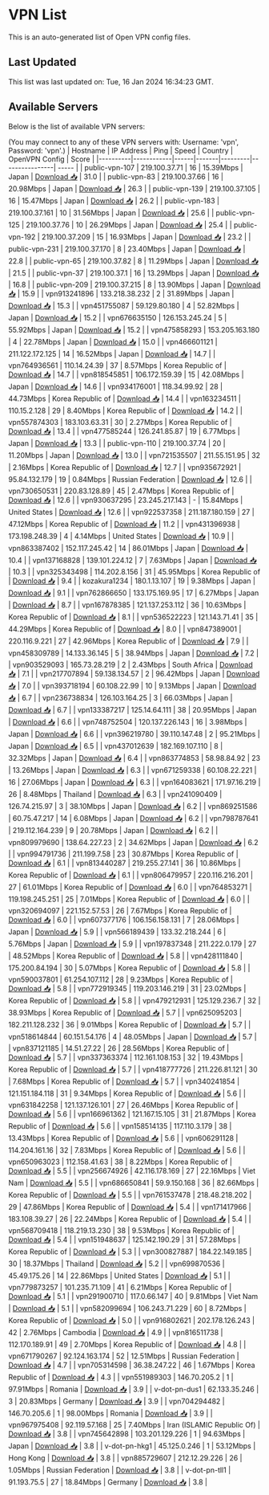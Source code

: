 # VPN List

This is an auto-generated list of Open VPN config files.

## Last Updated

This list was last updated on: Tue, 16 Jan 2024 16:34:23 GMT.

## Available Servers

Below is the list of available VPN servers:

(You may connect to any of these VPN servers with: Username: 'vpn', Password: 'vpn'.)
| Hostname | IP Address | Ping | Speed | Country | OpenVPN Config | Score |
|----------|------------|------|-------|---------|----------------| ----- |
| public-vpn-107 | 219.100.37.71 | 16 | 15.39Mbps | Japan | [Download 📥](./configs/server_0_JP.ovpn) | 31.0 |
| public-vpn-83 | 219.100.37.66 | 16 | 20.98Mbps | Japan | [Download 📥](./configs/server_1_JP.ovpn) | 26.3 |
| public-vpn-139 | 219.100.37.105 | 16 | 15.47Mbps | Japan | [Download 📥](./configs/server_2_JP.ovpn) | 26.2 |
| public-vpn-183 | 219.100.37.161 | 10 | 31.56Mbps | Japan | [Download 📥](./configs/server_3_JP.ovpn) | 25.6 |
| public-vpn-125 | 219.100.37.76 | 10 | 26.29Mbps | Japan | [Download 📥](./configs/server_4_JP.ovpn) | 25.4 |
| public-vpn-192 | 219.100.37.209 | 15 | 16.93Mbps | Japan | [Download 📥](./configs/server_5_JP.ovpn) | 23.2 |
| public-vpn-231 | 219.100.37.170 | 8 | 23.40Mbps | Japan | [Download 📥](./configs/server_6_JP.ovpn) | 22.8 |
| public-vpn-65 | 219.100.37.82 | 8 | 11.29Mbps | Japan | [Download 📥](./configs/server_7_JP.ovpn) | 21.5 |
| public-vpn-37 | 219.100.37.1 | 16 | 13.29Mbps | Japan | [Download 📥](./configs/server_8_JP.ovpn) | 16.8 |
| public-vpn-209 | 219.100.37.215 | 8 | 13.90Mbps | Japan | [Download 📥](./configs/server_9_JP.ovpn) | 15.9 |
| vpn913241896 | 133.218.38.232 | 2 | 31.89Mbps | Japan | [Download 📥](./configs/server_10_JP.ovpn) | 15.3 |
| vpn451755087 | 59.129.80.180 | 4 | 52.82Mbps | Japan | [Download 📥](./configs/server_11_JP.ovpn) | 15.2 |
| vpn676635150 | 126.153.245.24 | 5 | 55.92Mbps | Japan | [Download 📥](./configs/server_12_JP.ovpn) | 15.2 |
| vpn475858293 | 153.205.163.180 | 4 | 22.78Mbps | Japan | [Download 📥](./configs/server_13_JP.ovpn) | 15.0 |
| vpn466601121 | 211.122.172.125 | 14 | 16.52Mbps | Japan | [Download 📥](./configs/server_14_JP.ovpn) | 14.7 |
| vpn764936561 | 110.14.24.39 | 37 | 8.57Mbps | Korea Republic of | [Download 📥](./configs/server_15_KR.ovpn) | 14.7 |
| vpn818545851 | 106.172.159.39 | 15 | 42.08Mbps | Japan | [Download 📥](./configs/server_16_JP.ovpn) | 14.6 |
| vpn934176001 | 118.34.99.92 | 28 | 44.73Mbps | Korea Republic of | [Download 📥](./configs/server_17_KR.ovpn) | 14.4 |
| vpn163234511 | 110.15.2.128 | 29 | 8.40Mbps | Korea Republic of | [Download 📥](./configs/server_18_KR.ovpn) | 14.2 |
| vpn557874303 | 183.103.63.31 | 30 | 2.27Mbps | Korea Republic of | [Download 📥](./configs/server_19_KR.ovpn) | 13.4 |
| vpn477585244 | 126.241.85.87 | 19 | 6.77Mbps | Japan | [Download 📥](./configs/server_20_JP.ovpn) | 13.3 |
| public-vpn-110 | 219.100.37.74 | 20 | 11.20Mbps | Japan | [Download 📥](./configs/server_21_JP.ovpn) | 13.0 |
| vpn721535507 | 211.55.151.95 | 32 | 2.16Mbps | Korea Republic of | [Download 📥](./configs/server_22_KR.ovpn) | 12.7 |
| vpn935672921 | 95.84.132.179 | 19 | 0.84Mbps | Russian Federation | [Download 📥](./configs/server_23_RU.ovpn) | 12.6 |
| vpn730650531 | 220.83.128.89 | 45 | 2.47Mbps | Korea Republic of | [Download 📥](./configs/server_24_KR.ovpn) | 12.6 |
| vpn930637295 | 23.245.217.143 | - | 15.84Mbps | United States | [Download 📥](./configs/server_25_US.ovpn) | 12.6 |
| vpn922537358 | 211.187.180.159 | 27 | 47.12Mbps | Korea Republic of | [Download 📥](./configs/server_26_KR.ovpn) | 11.2 |
| vpn431396938 | 173.198.248.39 | 4 | 4.14Mbps | United States | [Download 📥](./configs/server_27_US.ovpn) | 10.9 |
| vpn863387402 | 152.117.245.42 | 14 | 86.01Mbps | Japan | [Download 📥](./configs/server_28_JP.ovpn) | 10.4 |
| vpn137168828 | 139.101.224.12 | 7 | 7.63Mbps | Japan | [Download 📥](./configs/server_29_JP.ovpn) | 10.3 |
| vpn325343498 | 114.202.8.156 | 31 | 45.95Mbps | Korea Republic of | [Download 📥](./configs/server_30_KR.ovpn) | 9.4 |
| kozakura1234 | 180.1.13.107 | 19 | 9.38Mbps | Japan | [Download 📥](./configs/server_31_JP.ovpn) | 9.1 |
| vpn762866650 | 133.175.169.95 | 17 | 6.27Mbps | Japan | [Download 📥](./configs/server_32_JP.ovpn) | 8.7 |
| vpn167878385 | 121.137.253.112 | 36 | 10.63Mbps | Korea Republic of | [Download 📥](./configs/server_33_KR.ovpn) | 8.1 |
| vpn536522223 | 121.143.71.41 | 35 | 44.29Mbps | Korea Republic of | [Download 📥](./configs/server_34_KR.ovpn) | 8.0 |
| vpn847389001 | 220.116.9.221 | 27 | 42.96Mbps | Korea Republic of | [Download 📥](./configs/server_35_KR.ovpn) | 7.9 |
| vpn458309789 | 14.133.36.145 | 5 | 38.94Mbps | Japan | [Download 📥](./configs/server_36_JP.ovpn) | 7.2 |
| vpn903529093 | 165.73.28.219 | 2 | 2.43Mbps | South Africa | [Download 📥](./configs/server_37_ZA.ovpn) | 7.1 |
| vpn217707894 | 59.138.134.57 | 2 | 96.42Mbps | Japan | [Download 📥](./configs/server_38_JP.ovpn) | 7.0 |
| vpn393718194 | 60.108.22.99 | 10 | 9.13Mbps | Japan | [Download 📥](./configs/server_39_JP.ovpn) | 6.7 |
| vpn236738834 | 126.103.164.25 | 3 | 66.03Mbps | Japan | [Download 📥](./configs/server_40_JP.ovpn) | 6.7 |
| vpn133387217 | 125.14.64.111 | 38 | 20.95Mbps | Japan | [Download 📥](./configs/server_41_JP.ovpn) | 6.6 |
| vpn748752504 | 120.137.226.143 | 16 | 3.98Mbps | Japan | [Download 📥](./configs/server_42_JP.ovpn) | 6.6 |
| vpn396219780 | 39.110.147.48 | 2 | 95.21Mbps | Japan | [Download 📥](./configs/server_43_JP.ovpn) | 6.5 |
| vpn437012639 | 182.169.107.110 | 8 | 32.32Mbps | Japan | [Download 📥](./configs/server_44_JP.ovpn) | 6.4 |
| vpn863774853 | 58.98.84.92 | 23 | 13.26Mbps | Japan | [Download 📥](./configs/server_45_JP.ovpn) | 6.3 |
| vpn671259338 | 60.108.22.221 | 16 | 27.06Mbps | Japan | [Download 📥](./configs/server_46_JP.ovpn) | 6.3 |
| vpn164083621 | 171.97.16.219 | 26 | 8.48Mbps | Thailand | [Download 📥](./configs/server_47_TH.ovpn) | 6.3 |
| vpn241090409 | 126.74.215.97 | 3 | 38.10Mbps | Japan | [Download 📥](./configs/server_48_JP.ovpn) | 6.2 |
| vpn869251586 | 60.75.47.217 | 14 | 6.08Mbps | Japan | [Download 📥](./configs/server_49_JP.ovpn) | 6.2 |
| vpn798787641 | 219.112.164.239 | 9 | 20.78Mbps | Japan | [Download 📥](./configs/server_50_JP.ovpn) | 6.2 |
| vpn809979690 | 138.64.227.23 | 2 | 34.62Mbps | Japan | [Download 📥](./configs/server_51_JP.ovpn) | 6.2 |
| vpn994791736 | 211.199.7.58 | 23 | 30.87Mbps | Korea Republic of | [Download 📥](./configs/server_52_KR.ovpn) | 6.1 |
| vpn813440287 | 219.255.27.141 | 36 | 10.86Mbps | Korea Republic of | [Download 📥](./configs/server_53_KR.ovpn) | 6.1 |
| vpn806479957 | 220.116.216.201 | 27 | 61.01Mbps | Korea Republic of | [Download 📥](./configs/server_54_KR.ovpn) | 6.0 |
| vpn764853271 | 119.198.245.251 | 25 | 7.01Mbps | Korea Republic of | [Download 📥](./configs/server_55_KR.ovpn) | 6.0 |
| vpn320694097 | 221.152.57.53 | 26 | 7.67Mbps | Korea Republic of | [Download 📥](./configs/server_56_KR.ovpn) | 6.0 |
| vpn607377176 | 106.156.158.131 | 7 | 28.06Mbps | Japan | [Download 📥](./configs/server_57_JP.ovpn) | 5.9 |
| vpn566189439 | 133.32.218.244 | 6 | 5.76Mbps | Japan | [Download 📥](./configs/server_58_JP.ovpn) | 5.9 |
| vpn197837348 | 211.222.0.179 | 27 | 48.52Mbps | Korea Republic of | [Download 📥](./configs/server_59_KR.ovpn) | 5.8 |
| vpn428111840 | 175.200.84.194 | 30 | 5.07Mbps | Korea Republic of | [Download 📥](./configs/server_60_KR.ovpn) | 5.8 |
| vpn590037801 | 61.254.107.112 | 28 | 9.23Mbps | Korea Republic of | [Download 📥](./configs/server_61_KR.ovpn) | 5.8 |
| vpn772919345 | 119.203.146.219 | 31 | 23.02Mbps | Korea Republic of | [Download 📥](./configs/server_62_KR.ovpn) | 5.8 |
| vpn479212931 | 125.129.236.7 | 32 | 38.93Mbps | Korea Republic of | [Download 📥](./configs/server_63_KR.ovpn) | 5.7 |
| vpn625095203 | 182.211.128.232 | 36 | 9.01Mbps | Korea Republic of | [Download 📥](./configs/server_64_KR.ovpn) | 5.7 |
| vpn518614844 | 60.151.54.176 | 4 | 48.05Mbps | Japan | [Download 📥](./configs/server_65_JP.ovpn) | 5.7 |
| vpn837121185 | 14.51.27.22 | 26 | 28.56Mbps | Korea Republic of | [Download 📥](./configs/server_66_KR.ovpn) | 5.7 |
| vpn337363374 | 112.161.108.153 | 32 | 19.43Mbps | Korea Republic of | [Download 📥](./configs/server_67_KR.ovpn) | 5.7 |
| vpn418777726 | 211.226.81.121 | 30 | 7.68Mbps | Korea Republic of | [Download 📥](./configs/server_68_KR.ovpn) | 5.7 |
| vpn340241854 | 121.151.184.118 | 31 | 9.34Mbps | Korea Republic of | [Download 📥](./configs/server_69_KR.ovpn) | 5.6 |
| vpn631842258 | 121.137.126.101 | 27 | 26.46Mbps | Korea Republic of | [Download 📥](./configs/server_70_KR.ovpn) | 5.6 |
| vpn166961362 | 121.167.15.105 | 31 | 21.87Mbps | Korea Republic of | [Download 📥](./configs/server_71_KR.ovpn) | 5.6 |
| vpn158514135 | 117.110.3.179 | 38 | 13.43Mbps | Korea Republic of | [Download 📥](./configs/server_72_KR.ovpn) | 5.6 |
| vpn606291128 | 114.204.161.16 | 32 | 7.83Mbps | Korea Republic of | [Download 📥](./configs/server_73_KR.ovpn) | 5.6 |
| vpn650963023 | 112.158.41.63 | 38 | 8.22Mbps | Korea Republic of | [Download 📥](./configs/server_74_KR.ovpn) | 5.5 |
| vpn256674926 | 42.116.178.169 | 27 | 22.16Mbps | Viet Nam | [Download 📥](./configs/server_75_VN.ovpn) | 5.5 |
| vpn686650841 | 59.9.150.168 | 36 | 82.66Mbps | Korea Republic of | [Download 📥](./configs/server_76_KR.ovpn) | 5.5 |
| vpn761537478 | 218.48.218.202 | 29 | 47.86Mbps | Korea Republic of | [Download 📥](./configs/server_77_KR.ovpn) | 5.4 |
| vpn171417966 | 183.108.39.27 | 26 | 22.24Mbps | Korea Republic of | [Download 📥](./configs/server_78_KR.ovpn) | 5.4 |
| vpn568709418 | 118.219.13.230 | 38 | 9.53Mbps | Korea Republic of | [Download 📥](./configs/server_79_KR.ovpn) | 5.4 |
| vpn151948637 | 125.142.190.29 | 31 | 57.28Mbps | Korea Republic of | [Download 📥](./configs/server_80_KR.ovpn) | 5.3 |
| vpn300827887 | 184.22.149.185 | 30 | 18.37Mbps | Thailand | [Download 📥](./configs/server_81_TH.ovpn) | 5.2 |
| vpn699870536 | 45.49.175.26 | 14 | 22.86Mbps | United States | [Download 📥](./configs/server_82_US.ovpn) | 5.1 |
| vpn779873257 | 101.235.71.109 | 41 | 6.21Mbps | Korea Republic of | [Download 📥](./configs/server_83_KR.ovpn) | 5.1 |
| vpn291900710 | 117.0.66.147 | 40 | 9.81Mbps | Viet Nam | [Download 📥](./configs/server_84_VN.ovpn) | 5.1 |
| vpn582099694 | 106.243.71.229 | 60 | 8.72Mbps | Korea Republic of | [Download 📥](./configs/server_85_KR.ovpn) | 5.0 |
| vpn916802621 | 202.178.126.243 | 42 | 2.76Mbps | Cambodia | [Download 📥](./configs/server_86_KH.ovpn) | 4.9 |
| vpn816511738 | 112.170.189.91 | 49 | 2.70Mbps | Korea Republic of | [Download 📥](./configs/server_87_KR.ovpn) | 4.8 |
| vpn671790267 | 92.124.163.174 | 52 | 12.51Mbps | Russian Federation | [Download 📥](./configs/server_88_RU.ovpn) | 4.7 |
| vpn705314598 | 36.38.247.22 | 46 | 1.67Mbps | Korea Republic of | [Download 📥](./configs/server_89_KR.ovpn) | 4.3 |
| vpn551989303 | 146.70.205.2 | 1 | 97.91Mbps | Romania | [Download 📥](./configs/server_90_RO.ovpn) | 3.9 |
| v-dot-pn-dus1 | 62.133.35.246 | 3 | 20.83Mbps | Germany | [Download 📥](./configs/server_91_DE.ovpn) | 3.9 |
| vpn704294482 | 146.70.205.6 | 1 | 98.00Mbps | Romania | [Download 📥](./configs/server_92_RO.ovpn) | 3.9 |
| vpn967975408 | 92.119.57.168 | 25 | 7.40Mbps | Iran (ISLAMIC Republic Of) | [Download 📥](./configs/server_93_IR.ovpn) | 3.8 |
| vpn745642898 | 103.201.129.226 | 1 | 94.63Mbps | Japan | [Download 📥](./configs/server_94_JP.ovpn) | 3.8 |
| v-dot-pn-hkg1 | 45.125.0.246 | 1 | 53.12Mbps | Hong Kong | [Download 📥](./configs/server_95_HK.ovpn) | 3.8 |
| vpn885729607 | 212.12.29.226 | 26 | 1.05Mbps | Russian Federation | [Download 📥](./configs/server_96_RU.ovpn) | 3.8 |
| v-dot-pn-tll1 | 91.193.75.5 | 27 | 18.84Mbps | Germany | [Download 📥](./configs/server_97_DE.ovpn) | 3.8 |
